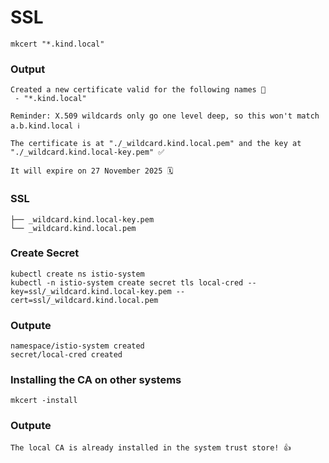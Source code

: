 # SSL
```
mkcert "*.kind.local"
```
### Output
```
Created a new certificate valid for the following names 📜
 - "*.kind.local"

Reminder: X.509 wildcards only go one level deep, so this won't match a.b.kind.local ℹ️

The certificate is at "./_wildcard.kind.local.pem" and the key at "./_wildcard.kind.local-key.pem" ✅

It will expire on 27 November 2025 🗓
```
### SSL
```
├── _wildcard.kind.local-key.pem
└── _wildcard.kind.local.pem
```
### Create Secret
```
kubectl create ns istio-system
kubectl -n istio-system create secret tls local-cred --key=ssl/_wildcard.kind.local-key.pem --cert=ssl/_wildcard.kind.local.pem
```
### Outpute
```
namespace/istio-system created
secret/local-cred created
```
### Installing the CA on other systems
```
mkcert -install
```
### Outpute
```
The local CA is already installed in the system trust store! 👍
```